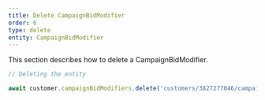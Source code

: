 ```yaml
---
title: Delete CampaignBidModifier
order: 6
type: delete
entity: CampaignBidModifier
---
```


This section describes how to delete a CampaignBidModifier.

```javascript
// Deleting the entity

await customer.campaignBidModifiers.delete('customers/3827277046/campaignBidModifiers/729684361~8000')
```
